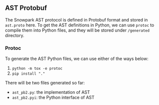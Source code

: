 ## AST Protobuf
The Snowpark AST protocol is defined in Protobuf format and stored in `ast.proto` here.
To get the AST definitions in Python, we can use `protoc` to compile them into Python files, and they will be stored
under `/generated` directory.

### Protoc
To generate the AST Python files, we can use either of the ways below:
1. `python -m tox -e protoc`
2. `pip install "."`

There will be two files generated so far:
- `ast_pb2.py`: the implementation of AST
- `ast_pb2.pyi`: the Python interface of AST
